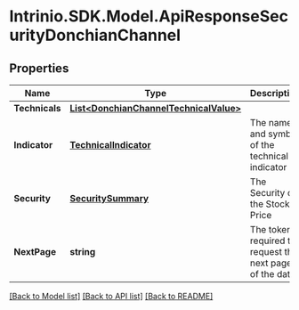 # Intrinio.SDK.Model.ApiResponseSecurityDonchianChannel
## Properties

Name | Type | Description | Notes
------------ | ------------- | ------------- | -------------
**Technicals** | [**List&lt;DonchianChannelTechnicalValue&gt;**](DonchianChannelTechnicalValue.md) |  | [optional] 
**Indicator** | [**TechnicalIndicator**](TechnicalIndicator.md) | The name and symbol of the technical indicator | [optional] 
**Security** | [**SecuritySummary**](SecuritySummary.md) | The Security of the Stock Price | [optional] 
**NextPage** | **string** | The token required to request the next page of the data | [optional] 

[[Back to Model list]](../README.md#documentation-for-models) [[Back to API list]](../README.md#documentation-for-api-endpoints) [[Back to README]](../README.md)

